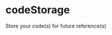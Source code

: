 # codeStorage
Store your code(s) for future reference(s)
<add key="ClientId" value="c09244d1-f911-4867-a955-980fe9734b61" />
<add key="ClientSecret" value="NL0eDOL4tDYr4Z/bluoGTj1kr5aAsV2+YL23W9+EoaU=" /> 
<add key="TenantId" value="3700482c-9515-4b8b-ab06-662653039b9e" />
